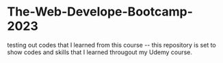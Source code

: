 # The-Web-Develope-Bootcamp-2023
testing out codes that I learned from this course
-- this repository is set to show codes and skills that I learned througout my Udemy course. 

